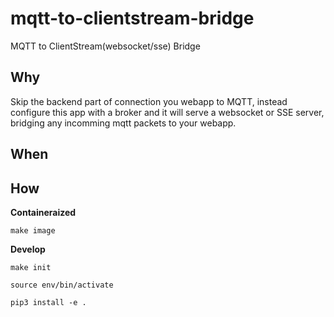 # mqtt-to-clientstream-bridge

MQTT to ClientStream(websocket/sse) Bridge


## Why

Skip the backend part of connection you webapp to MQTT, instead configure this app with a broker and it will serve a websocket or SSE server, bridging any incomming mqtt packets to your webapp.

## When 



## How

**Containeraized**

```make image```

**Develop**

```make init```

```source env/bin/activate```

```pip3 install -e .```
